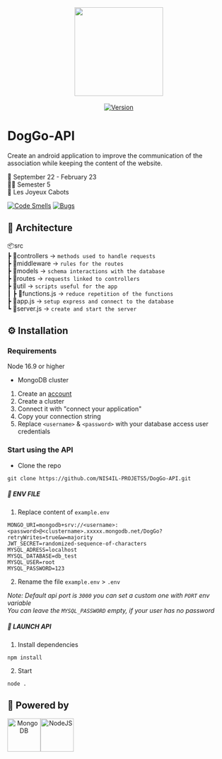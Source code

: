 <div align="center">
<img width="200" src="https://user-images.githubusercontent.com/67436391/193463210-0fce1b15-da7a-406a-8103-9386d08f2bf4.png" align="center">
 <br/>
 <br/>
  <a href="https://github.com/NIS4IL-PROJETS5/DogGo-API/releases" target="_blank">
    <img alt="Version" src="https://img.shields.io/badge/version-1.0.2-blue.svg?cacheSeconds=2592000&style=for-the-badge" />
  </a>
</div>

# DogGo-API

Create an android application to improve the communication of the association while keeping the content of the website.

📅 September 22 - February 23  
🧑‍🎓 Semester 5  
🐶 Les Joyeux Cabots

[![Code Smells](https://sonarcloud.io/api/project_badges/measure?project=NIS4IL-PROJETS5_DogGo-API&metric=code_smells)](https://sonarcloud.io/summary/new_code?id=NIS4IL-PROJETS5_DogGo-API)
[![Bugs](https://sonarcloud.io/api/project_badges/measure?project=NIS4IL-PROJETS5_DogGo-API&metric=bugs)](https://sonarcloud.io/summary/new_code?id=NIS4IL-PROJETS5_DogGo-API)

## 🌳 Architecture

📦src  
 ┣ 📂controllers -> `methods used to handle requests`  
 ┣ 📂middleware -> `rules for the routes`  
 ┣ 📂models -> `schema interactions with the database`  
 ┣ 📂routes -> `requests linked to controllers`  
 ┣ 📂util -> `scripts useful for the app`  
 ┃ ┣ 📜functions.js -> `reduce repetition of the functions`  
 ┣ 📜app.js -> `setup express and connect to the database`  
 ┗ 📜server.js -> `create and start the server`

## ⚙️ Installation

### Requirements

Node 16.9 or higher

- MongoDB cluster

1. Create an [account](https://account.mongodb.com/account/login)
2. Create a cluster
3. Connect it with "connect your application"
4. Copy your connection string
5. Replace `<username>` & `<password>` with your database access user credentials

### Start using the API

- Clone the repo

```
git clone https://github.com/NIS4IL-PROJETS5/DogGo-API.git
```

##### 🧾 ENV FILE

1. Replace content of `example.env`

```
MONGO_URI=mongodb+srv://<username>:<password>@<clustername>.xxxxx.mongodb.net/DogGo?retryWrites=true&w=majority
JWT_SECRET=randomized-sequence-of-characters
MYSQL_ADRESS=localhost
MYSQL_DATABASE=db_test
MYSQL_USER=root
MYSQL_PASSWORD=123
```

2. Rename the file `example.env` > `.env`

_Note: Default api port is `3000` you can set a custom one with `PORT` env variable_  
_You can leave the `MYSQL_PASSWORD` empty, if your user has no password_

##### 🚀 LAUNCH API

1. Install dependencies

```
npm install
```

2. Start

```
node .
```

## 🦾 Powered by

<div align="center" style="display:flex;">
    <a href="https://www.mongodb.com/" target="_blank">
        <img alt="MongoDB" src="https://user-images.githubusercontent.com/67436391/179426484-d3fb357a-4702-4785-b0e1-7dc443923dab.jpeg" width="75" />
    </a>
    <a href="https://nodejs.org/en/" target="_blank">
        <img alt="NodeJS" src="https://user-images.githubusercontent.com/67436391/193464238-23ca291f-c8a6-40c6-b2bf-48e589487374.png" width="75" />
    </a>
</div>
